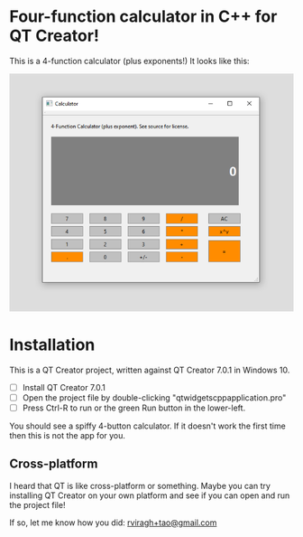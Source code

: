 # Four-function calculator in C++ for QT Creator!

This is a 4-function calculator (plus exponents!) It looks like this:

![screenshot of calculator](calc.png)

# Installation

This is a QT Creator project, written against QT Creator 7.0.1 in Windows 10.

 - [ ] Install QT Creator 7.0.1
 - [ ] Open the project file by double-clicking "qtwidgetscppapplication.pro"
 - [ ] Press Ctrl-R to run or the green Run button in the lower-left.

You should see a spiffy 4-button calculator. If it doesn't work the first time then this is not the app for you.

## Cross-platform
I heard that QT is like cross-platform or something.  Maybe you can try installing QT Creator on your own platform and see if you can open and run the project file!

If so, let me know how you did: rviragh+tao@gmail.com